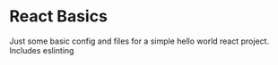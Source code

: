 # React Basics
Just some basic config and files for a simple hello world react project. Includes eslinting
